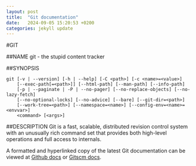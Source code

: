 ```yaml
---
layout: post
title:  "Git documentation"
date:   2024-09-05 15:20:53 +0200
categories: jekyll update
---
```

#GIT

##NAME
git - the stupid content tracker

##SYNOPSIS
```
git [-v | --version] [-h | --help] [-C <path>] [-c <name>=<value>]
    [--exec-path[=<path>]] [--html-path] [--man-path] [--info-path]
    [-p | --paginate | -P | --no-pager] [--no-replace-objects] [--no-lazy-fetch]
    [--no-optional-locks] [--no-advice] [--bare] [--git-dir=<path>]
    [--work-tree=<path>] [--namespace=<name>] [--config-env=<name>=<envvar>]
    <command> [<args>]
```
##DESCRIPTION
Git is a fast, scalable, distributed revision control system with an unusually rich command set that provides both high-level operations and full access to internals.

A formatted and hyperlinked copy of the latest Git documentation can be viewed at [Github docs][github-docs] or [Gitscm docs][gitscm-docs].

[github-docs]: https://git.github.io/htmldocs/git.html
[gitscm-docs]: https://git-scm.com/docs